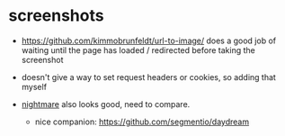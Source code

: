 # [](#screenshots)screenshots

-   <https://github.com/kimmobrunfeldt/url-to-image/> does a good job of waiting until the page has loaded / redirected before taking the screenshot
-   doesn't give a way to set request headers or cookies, so adding that myself

-   [nightmare](https://github.com/segmentio/nightmare) also looks good, need to compare.
    -   nice companion: <https://github.com/segmentio/daydream>
